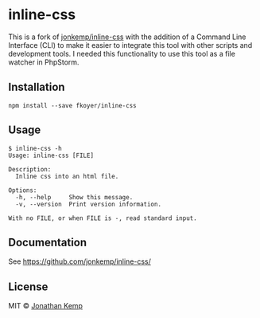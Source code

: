 # inline-css 

This is a fork of [jonkemp/inline-css](https://github.com/jonkemp/inline-css/) with the addition of a Command Line Interface (CLI) to make it easier to integrate this tool with other scripts and development tools. I needed this functionality to use this tool as a file watcher in PhpStorm. 

## Installation

```
npm install --save fkoyer/inline-css
```

## Usage

```console
$ inline-css -h
Usage: inline-css [FILE]

Description:
  Inline css into an html file.

Options:
  -h, --help     Show this message.
  -v, --version  Print version information.

With no FILE, or when FILE is -, read standard input.
```
## Documentation

See https://github.com/jonkemp/inline-css/

## License

MIT © [Jonathan Kemp](http://jonkemp.com)
